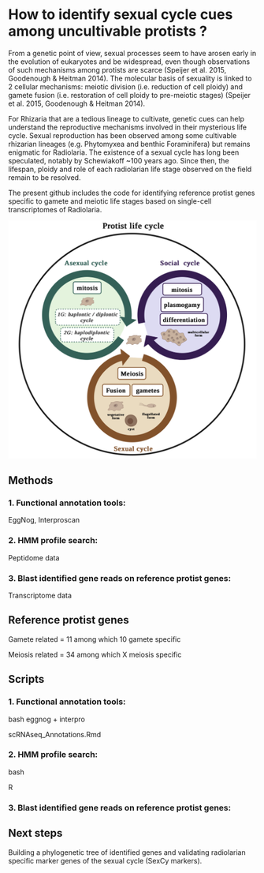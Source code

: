 # How to identify sexual cycle cues among uncultivable protists ?


From a genetic point of view, sexual processes seem to have arosen early in the evolution of eukaryotes and be widespread, even though observations of such mechanisms among protists are scarce (Speijer et al. 2015, Goodenough & Heitman 2014). The molecular basis of sexuality is linked to 2 cellular mechanisms: meiotic division (i.e. reduction of cell ploidy) and gamete fusion (i.e. restoration of cell ploidy to pre-meiotic stages) (Speijer et al. 2015, Goodenough & Heitman 2014).

For Rhizaria that are a tedious lineage to cultivate, genetic cues can help understand the reproductive mechanisms involved in their mysterious life cycle. Sexual reproduction has been observed among some cultivable rhizarian lineages (e.g. Phytomyxea and benthic Foraminifera) but remains enigmatic for Radiolaria. The existence of a sexual cycle has long been speculated, notably by Schewiakoff ~100 years ago. Since then, the lifespan, ploidy and role of each radiolarian life stage observed on the field remain to be resolved.

The present github includes the code for identifying reference protist genes specific to gamete and meiotic life stages based on single-cell transcriptomes of Radiolaria.

![Graphical](Fig1_A.png)

## Methods

### 1. Functional annotation tools: 
EggNog, Interproscan


### 2. HMM profile search: 
Peptidome data


### 3. Blast identified gene reads on reference protist genes: 
Transcriptome data


## Reference protist genes

Gamete related = 11
among which 10 gamete specific

Meiosis related = 34
among which X meiosis specific 


## Scripts

### 1. Functional annotation tools: 
bash eggnog + interpro

scRNAseq_Annotations.Rmd

### 2. HMM profile search: 
bash

R

### 3. Blast identified gene reads on reference protist genes: 


## Next steps

Building a phylogenetic tree of identified genes and validating radiolarian specific marker genes of the sexual cycle (SexCy markers). 
